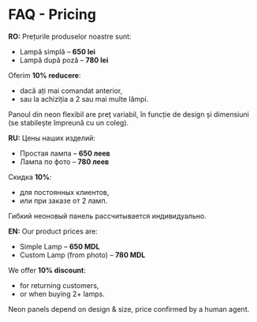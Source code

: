 # FAQ - Pricing

**RO:**
Prețurile produselor noastre sunt:  
- Lampă simplă – **650 lei**  
- Lampă după poză – **780 lei**

Oferim **10% reducere**:
- dacă ați mai comandat anterior,  
- sau la achiziția a 2 sau mai multe lămpi.  

Panoul din neon flexibil are preț variabil, în funcție de design și dimensiuni (se stabilește împreună cu un coleg).  

**RU:**
Цены наших изделий:  
- Простая лампа – **650 леев**  
- Лампа по фото – **780 леев**

Скидка **10%**:
- для постоянных клиентов,  
- или при заказе от 2 ламп.  

Гибкий неоновый панель рассчитывается индивидуально.  

**EN:**
Our product prices are:  
- Simple Lamp – **650 MDL**  
- Custom Lamp (from photo) – **780 MDL**

We offer **10% discount**:
- for returning customers,  
- or when buying 2+ lamps.  

Neon panels depend on design & size, price confirmed by a human agent.
